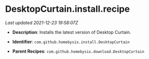 # DesktopCurtain.install.recipe

_Last updated 2021-12-23 19:58:07Z_

- **Description**: Installs the latest version of Desktop Curtain.

- **Identifier**: `com.github.homebysix.install.DesktopCurtain`

- **Parent Recipes**: `com.github.homebysix.download.DesktopCurtain`
